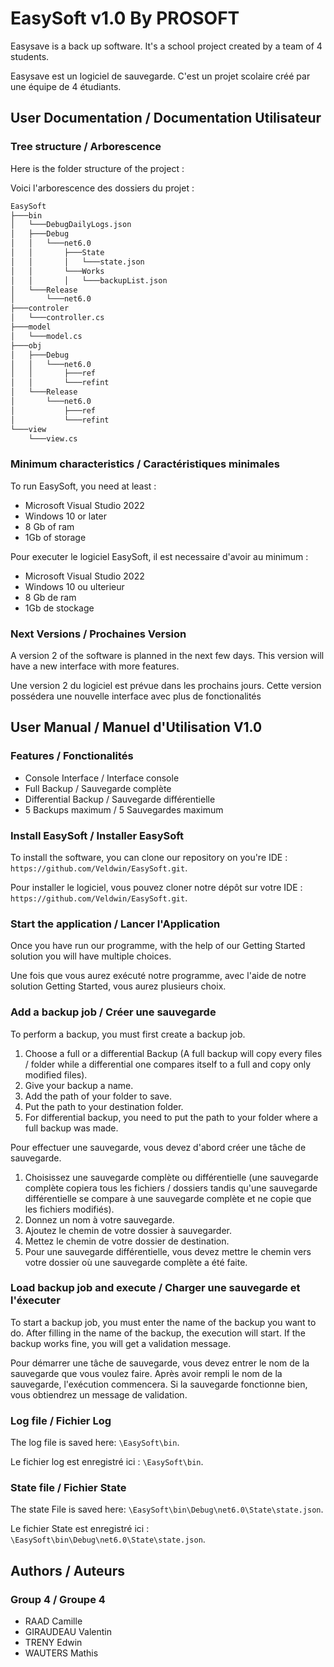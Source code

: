 # EasySoft v1.0 By PROSOFT

Easysave is a back up software. It's a school project created by a team of 4 students.

Easysave est un logiciel de sauvegarde. C'est un projet scolaire créé par une équipe de 4 étudiants.

## User Documentation / Documentation Utilisateur

### Tree structure / Arborescence

Here is the folder structure of the project :

Voici l'arborescence des dossiers du projet :

```bash
EasySoft
├───bin
│   └───DebugDailyLogs.json
│   ├───Debug
│   │   └───net6.0
│   │       ├───State
│   │       │   └───state.json
│   │       └───Works
│   │       │   └───backupList.json
│   └───Release
│       └───net6.0
├───controler
│   └───controller.cs
├───model
│   └───model.cs
├───obj
│   ├───Debug
│   │   └───net6.0
│   │       ├───ref
│   │       └───refint
│   └───Release
│       └───net6.0
│           ├───ref
│           └───refint
└───view
    └───view.cs
```

### Minimum characteristics / Caractéristiques minimales

To run EasySoft, you need at least :
- Microsoft Visual Studio 2022
- Windows 10 or later
- 8 Gb of ram
- 1Gb of storage

Pour executer le logiciel EasySoft, il est necessaire d'avoir au minimum :
- Microsoft Visual Studio 2022
- Windows 10 ou ulterieur
- 8 Gb de ram
- 1Gb de stockage

### Next Versions / Prochaines Version

A version 2 of the software is planned in the next few days.
This version will have a new interface with more features.

Une version 2 du logiciel est prévue dans les prochains jours.
Cette version possédera une nouvelle interface avec plus de fonctionalités

## User Manual / Manuel d'Utilisation V1.0

### Features / Fonctionalités

- Console Interface / Interface console
- Full Backup / Sauvegarde complète
- Differential Backup / Sauvegarde différentielle
- 5 Backups maximum / 5 Sauvegardes maximum

### Install EasySoft / Installer EasySoft

To install the software, you can clone our repository on you're IDE : `https://github.com/Veldwin/EasySoft.git`. 

Pour installer le logiciel, vous pouvez cloner notre dépôt sur votre IDE : `https://github.com/Veldwin/EasySoft.git`.

### Start the application / Lancer l'Application

Once you have run our programme, with the help of our Getting Started solution you will have multiple choices.

Une fois que vous aurez exécuté notre programme, avec l'aide de notre solution Getting Started, vous aurez plusieurs choix.

### Add a backup job / Créer une sauvegarde

To perform a backup, you must first create a backup job.

  1) Choose a full or a differential Backup (A full backup will copy every files / folder while a differential one compares itself to a full and copy only modified files).
  2) Give your backup a name.
  3) Add the path of your folder to save.
  4) Put the path to your destination folder.
  5) For differential backup, you need to put the path to your folder where a full backup was made.

Pour effectuer une sauvegarde, vous devez d'abord créer une tâche de sauvegarde.

  1) Choisissez une sauvegarde complète ou différentielle (une sauvegarde complète copiera tous les fichiers / dossiers tandis qu'une sauvegarde différentielle se compare à une sauvegarde complète et ne copie que les fichiers modifiés).
  2) Donnez un nom à votre sauvegarde.
  3) Ajoutez le chemin de votre dossier à sauvegarder.
  4) Mettez le chemin de votre dossier de destination.
  5) Pour une sauvegarde différentielle, vous devez mettre le chemin vers votre dossier où une sauvegarde complète a été faite.

### Load backup job and execute / Charger une sauvegarde et l'éxecuter

To start a backup job, you must enter the name of the backup you want to do.
After filling in the name of the backup, the execution will start. If the backup works fine, you will get a validation message.

Pour démarrer une tâche de sauvegarde, vous devez entrer le nom de la sauvegarde que vous voulez faire.
Après avoir rempli le nom de la sauvegarde, l'exécution commencera. Si la sauvegarde fonctionne bien, vous obtiendrez un message de validation.

### Log file / Fichier Log

The log file is saved here: `\EasySoft\bin`. 

Le fichier log est enregistré ici : `\EasySoft\bin`.

### State file / Fichier State

The state File is saved here: `\EasySoft\bin\Debug\net6.0\State\state.json`. 

Le fichier State est enregistré ici : `\EasySoft\bin\Debug\net6.0\State\state.json`.

## Authors / Auteurs

### Group 4 / Groupe 4

- RAAD Camille
- GIRAUDEAU Valentin
- TRENY Edwin
- WAUTERS Mathis
